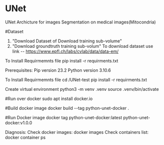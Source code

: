 # UNet
UNet Archicture for images Segmentation on medical images(Mitocondria)


#Dataset 
1. "Download Dataset of Download training sub-volume"
2. "Download groundtruth training sub-volum"
   To download dataset use link  -- https://www.epfl.ch/labs/cvlab/data/data-em/


To Install Requirmemnts file 
pip install -r requirments.txt

Prerequisites:
Pip version 23.2
Python version 3.10.6

To Install Requirmemnts file 
cd /UNet-test
pip install -r requirments.txt

Create virtual environment
python3 -m venv .venv
source .venv/bin/activate


#Run over docker
sudo apt install docker.io

#Build docker image
docker build --tag python-unet-docker .

#Run Docker image
docker tag python-unet-docker:latest python-unet-docker:v1.0.0

Diagnosis:
Check docker images: docker images
Check containers list: docker container ps
